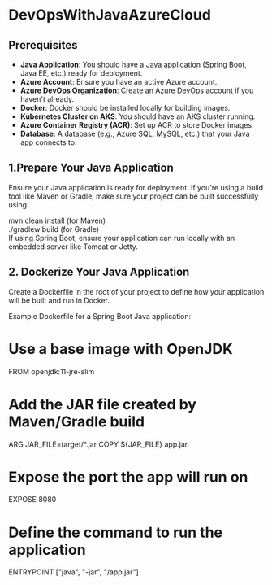 # DevOpsWithJavaAzureCloud

## Prerequisites

- **Java Application**: You should have a Java application (Spring Boot, Java EE, etc.) ready for deployment.
- **Azure Account**: Ensure you have an active Azure account.
- **Azure DevOps Organization**: Create an Azure DevOps account if you haven't already.
- **Docker**: Docker should be installed locally for building images.
- **Kubernetes Cluster on AKS**: You should have an AKS cluster running.
- **Azure Container Registry (ACR)**: Set up ACR to store Docker images.
- **Database**: A database (e.g., Azure SQL, MySQL, etc.) that your Java app connects to.

## 1.Prepare Your Java Application
Ensure your Java application is ready for deployment. If you're using a build tool like Maven or Gradle, make sure your project can be built successfully using:

 mvn clean install (for Maven)<br>
 ./gradlew build (for Gradle)<br>
 If using Spring Boot, ensure your application can run locally with an embedded server like Tomcat or Jetty.

## 2. Dockerize Your Java Application
Create a Dockerfile in the root of your project to define how your application will be built and run in Docker.

Example Dockerfile for a Spring Boot Java application:
# Use a base image with OpenJDK
FROM openjdk:11-jre-slim

# Add the JAR file created by Maven/Gradle build
ARG JAR_FILE=target/*.jar
COPY ${JAR_FILE} app.jar

# Expose the port the app will run on
EXPOSE 8080

# Define the command to run the application
ENTRYPOINT ["java", "-jar", "/app.jar"]



